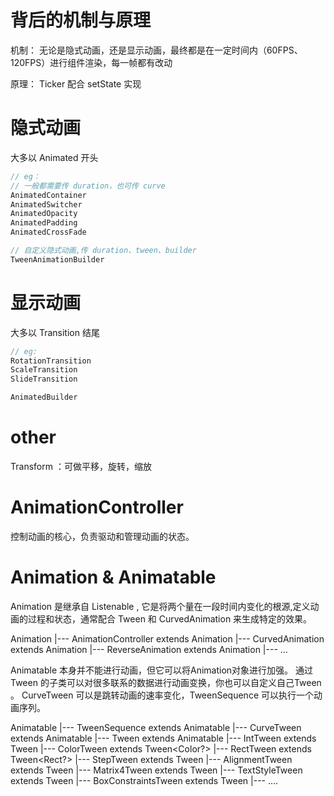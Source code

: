 # 背后的机制与原理 
机制：
无论是隐式动画，还是显示动画，最终都是在一定时间内（60FPS、120FPS）进行组件渲染，每一帧都有改动

原理：
Ticker 配合 setState 实现
# 隐式动画
大多以 Animated 开头
```dart
// eg：
// 一般都需要传 duration，也可传 curve
AnimatedContainer 
AnimatedSwitcher
AnimatedOpacity
AnimatedPadding
AnimatedCrossFade

// 自定义隐式动画,传 duration、tween、builder
TweenAnimationBuilder
```
# 显示动画
大多以 Transition 结尾
```dart
// eg:
RotationTransition
ScaleTransition
SlideTransition

AnimatedBuilder
```
# other
Transform ：可做平移，旋转，缩放

# AnimationController
控制动画的核心，负责驱动和管理动画的状态。

# Animation & Animatable
Animation 是继承自 Listenable , 它是将两个量在一段时间内变化的根源,定义动画的过程和状态，通常配合 Tween 和 CurvedAnimation 来生成特定的效果。

Animation<T>
	|--- AnimationController extends Animation<double>
    |--- CurvedAnimation extends Animation<double>
    |--- ReverseAnimation  extends Animation<double>
    |--- ...

Animatable 本身并不能进行动画，但它可以将Animation对象进行加强。
通过 Tween 的子类可以对很多联系的数据进行动画变换，你也可以自定义自己Tween 。
CurveTween 可以是跳转动画的速率变化，TweenSequence 可以执行一个动画序列。

Animatable<T>
	|--- TweenSequence<T> extends Animatable<T>
    |--- CurveTween extends Animatable<double>
	|--- Tween<T extends dynamic> extends Animatable<T>
  	|--- IntTween extends Tween<int>
  	|--- ColorTween extends Tween<Color?>
  	|--- RectTween extends Tween<Rect?>
  	|--- StepTween extends Tween<int>
  	|--- AlignmentTween extends Tween<Alignment>
  	|--- Matrix4Tween extends Tween<Matrix4>
  	|--- TextStyleTween extends Tween<TextStyle>
  	|--- BoxConstraintsTween extends Tween<BoxConstraints>
  	|--- ....